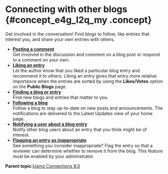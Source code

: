 # Connecting with other blogs {#concept_e4g_l2q_my .concept}

Get involved in the conversation! Find blogs to follow, like entries that interest you, and share your own entries with others.

-   **[Posting a comment](../blogs/t_blog_new_comment.md)**  
Get involved in the discussion and comment on a blog post or respond to a comment on your own.
-   **[Liking an entry](../blogs/t_blog_entry_recommend.md)**  
Let the author know that you liked a particular blog entry and recommend it to others. Liking an entry gives that entry more relative importance when the entries are sorted by using the **Likes/Votes** option on the **Public Blogs** page.
-   **[Finding a blog or entry](../blogs/t_blog_finding_and_viewing.md)**  
Find new blogs and entries that matter to you.
-   **[Following a blog](../blogs/t_blog_follow.md)**  
Follow a blog to stay up-to-date on new posts and announcements. The notifications are delivered to the Latest Updates view of your home page.
-   **[Notifying a user about a blog entry](../blogs/t_blog_entry_notify.md)**  
Notify other blog users about an entry that you think might be of interest.
-   **[Flagging an entry as inappropriate](../blogs/t_blog_entry_inappropriate.md)**  
See something you consider inappropriate? Flag the entry so that a reviewer can determine whether to remove it from the blog. This feature must be enabled by your administrator.

**Parent topic:**[Using Connections 8.0](../welcome/welcome_end_user.md)

